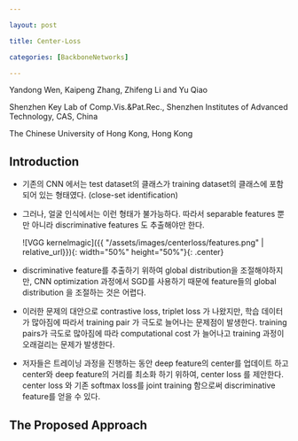 ```yaml
---

layout: post

title: Center-Loss

categories: [BackboneNetworks]

---
```


Yandong Wen, Kaipeng Zhang, Zhifeng Li and Yu Qiao

Shenzhen Key Lab of Comp.Vis.&Pat.Rec., Shenzhen Institutes of Advanced Technology, CAS, China

The Chinese University of Hong Kong, Hong Kong



## Introduction

* 기존의 CNN 에서는 test dataset의 클래스가 training dataset의 클래스에 포함되어 있는 형태였다. 
  (close-set identification) 

* 그러나, 얼굴 인식에서는 이런 형태가 불가능하다. 따라서 separable features 뿐만 아니라 discriminative features 도 추출해야만 한다. 

  ![VGG kernelmagic]({{ "/assets/images/centerloss/features.png" | relative_url}}){: width="50%" height="50%"}{: .center}  

* discriminative feature를 추출하기 위하여 global distribution을 조절해야하지만, CNN optimization 과정에서 SGD를 사용하기 때문에 feature들의 global distribution 을 조절하는 것은 어렵다. 

* 이러한 문제의 대안으로 contrastive loss, triplet loss 가 나왔지만, 학습 데이터가 많아짐에 따라서 training pair 가 극도로 늘어나는 문제점이 발생한다. training pairs가 극도로 많아짐에 따라 computational cost 가 늘어나고 training 과정이 오래걸리는 문제가 발생한다. 

* 저자들은 트레이닝 과정을 진행하는 동안 deep feature의 center를 업데이트 하고 center와 deep feature의 거리를 최소화 하기 위하여, center loss 를 제안한다. center loss 와 기존 softmax loss를  joint training 함으로써 discriminative feature를 얻을 수 있다. 



##  The Proposed Approach



